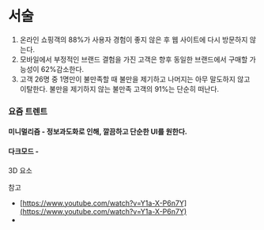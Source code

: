 # 서술



1. 온라인 쇼핑객의 88%가 사용자 경험이 좋지 않은 후 웹 사이트에 다시 방문하지 않는다.
2. 모바일에서 부정적인 브랜드 결험을 가진 고객은 향후 동일한 브랜드에서 구매할 가능성이 62%감소한다.
3. 고객 26명 중 1명만이 불만족할 때 불만을 제기하고 나머지는 아무 말도하지 않고 이탈한다. 불만을 제기하지 않는 불만족 고객의 91%는 단순히 떠난다.



### 요즘 트렌트 

#### 미니멀리즘 - 정보과도화로 인해, 깔끔하고 단순한 UI를 원한다.

#### 다크모드 - 

3D 요소



 











참고

* [https://www.youtube.com/watch?v=Y1a-X-P6n7Y](https://www.youtube.com/watch?v=Y1a-X-P6n7Y)
* 
